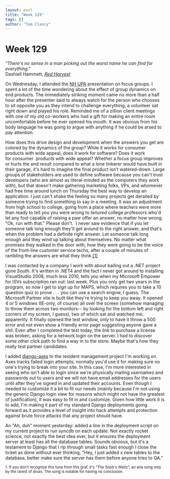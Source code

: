```yaml
---
layout: post
title: "Week 129"
tags: []
author: "Tom Clancy"
---
```


# Week 129

<em>"There's no sense in a man picking out the worst name he can find for everything."</em><br />
Dashiell Hammett, <em><a title="Whoa, the actual book, online!" href="http://books.google.com/books?id=P93cAJeOD0EC&amp;lpg=PP1&amp;ots=mTJvJGGnkv&amp;dq=dashiell%20hammett%20red%20harvest&amp;pg=PA14#v=onepage&amp;q=&amp;f=false">Red Harvest</a></em>

<p>On Wednesday, I attended the <a href="http://www.nhupa.org/">NH UPA</a> presentation on focus groups. I spent a lot of the time wondering about the effect of group dynamics on end products. The immediately striking moment came no more than a half hour after the presenter said to always watch for the person who chooses to sit opposite you as they intend to challenge everything, a volunteer sat right down and played his role. Reminded me of a zillion client meetings with one of my old co-workers who had a gift for making an entire room uncomfortable before he ever opened his mouth. It was obvious from his body language he was going to argue with anything if he could be arsed to pay attention.</p>

<p>How does this drive design and development when the answers you get are colored by the dynamics of the group? While it works for consumer products with wide appeal, does it work for software? Does it work for consumer  products with wide appeal? Whether a focus group improves or hurts the end result compared to what a lone tinkerer would have built in their garage, it's hard to imagine the final product isn't watered-down. Large groups of stakeholders are used to define software because you can't trust developers (who are almost as literal-minded as the computers they work with), but that doesn't make gathering marketing folks, VPs, and whomever had free time around lunch on Thursday the best way to develop an application. I just can't shake the feeling so many projects get derailed by someone trying to find something to say in a meeting. It was an adjustment from high school to college, going from a place where teachers were more than ready to tell you you were wrong to <em>tenured </em>college professors who'd let any fool capable of raising a paw offer an answer, no matter how wrong. "Ok, run with that." Please don't.  I never saw evidence that if you let someone talk long enough they'll get around to the right answer, and that's when the problem had a definite right answer. Let someone talk long enough and they wind up talking about themselves. No matter what promises they walked in the door with, how they were going to be the voice of the front-line customer service techs, after a couple of minutes of rambling the answers are what they think.<a href="#foot1">[1]</a></p>

<p>I was contacted by a company I work with about bailing out a .NET project gone South. It's written in .NET4 and the fact I never got around to installing VisualStudio 2008, much less 2010, tells you when my Microsoft Empower for ISVs subscription ran out: last week. Plus you only get two years in the program, so now I get to sign up for MAPS, which requires you to take a 10 question quiz to prove . . . you can use a search engine, I guess. The Microsoft Partner site is built like they're trying to keep you away. It opened 4 or 5 windows (IE-only, of course) all over the screen (somehow managing to throw them across two monitors-- by looking for the bottom left and right corners of my screen, I guess), two of which sat and watched me, apparently. It finally opened the test window, only to have it throw a 500 error and not even show a friendly error page suggesting anyone gave a shit. Even after I completed the test today, the link to purchase a license was broken, asking for a network login on the server. I had to discover some other click path to find a way in to the store. Maybe that's how they really test partner candidates.</p>
<div id="_mcePaste">I added <a href="http://code.google.com/p/django-axes/">django-axes</a> to the resident management project I'm working on. Axes tracks failed login attempts; normally you'd use it for making sure no one's trying to break into your site. In this case, I'm more interested in seeing who isn't able to login since we're physically mailing usernames and passwords out to users and we will not have email addresses for the users until after they've signed in and updated their accounts. Even though I needed to customize it a bit to fit our needs (mainly because I'm not using the generic Django login view for reasons which might not have the greatest of justification), it was easy to fit in and customize. Given how little work it is to add, I'm making it part of my standard Django deployments going forward as it provides a level of insight into hack attempts and protection against brute force attacks that any project should have.</p>
<div id="_mcePaste">An "Ah, duh" moment yesterday: added a line in the deployment script on my current project to run syncdb on each update. Not exactly rocket science, not exactly the best idea ever, but it ensures the deployment server at least has all the database tables. Sounds obvious, but it's a testament to Django that I rip through small tasks fast enough I close the ticket as done without ever thinking, "Hey, I just added x new tables to the database, better make sure the server has them before anyone tries to QA."</p>

<small id="foot1">1. If you don't recognize this tune from this graf, it's "The Snob's Waltz", an aria sung only by the rarest of divas. The song is notable for having no conclusion.</small>
